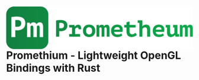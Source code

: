 <img 
    src=".github/prometheum.svg"
    alt="Promethium Logo"
    style="height: 12vw; width: auto; float: left"
/>
# Promethium - Lightweight OpenGL Bindings with Rust

